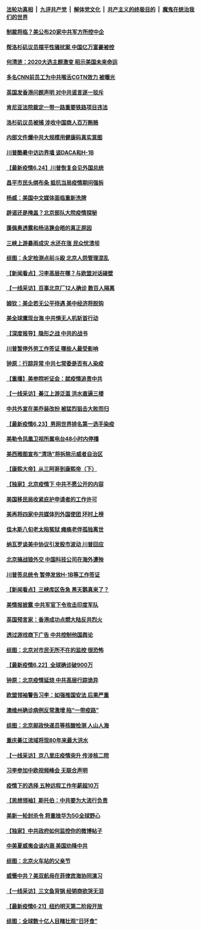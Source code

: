 

####  [法轮功真相](../../../../basic/blob/master/README.md?t=06251031) &nbsp;|&nbsp; [九评共产党](../../../../9ping.md/blob/master/README.md?t=06251031) &nbsp;|&nbsp; [解体党文化](../../../../jtdwh.md/blob/master/README.md?t=06251031)  &nbsp;|&nbsp; [共产主义的终极目的](../../../../gczydzjmd.md/blob/master/README.md?t=06251031) &nbsp;|&nbsp; [魔鬼在统治我们的世界](../../../../mgztzwmdsj.md/blob/master/README.md?t=06251031) 

#### [制裁将临？美公布20家中共军方所控中企](../pages/nf4514/n12210247.md?t=06251031) 

#### [帮洛杉矶议员摆平性骚扰案 中国亿万富豪被控](../pages/nf4514/n12147538.md?t=06251031) 

#### [何清涟：2020大选主题激变 昭示美国未来命运](../pages/nf4514/n12210464.md?t=06251031) 

#### [多名CNN前员工为中共喉舌CGTN效力 被曝光](../pages/nf4514/n12209805.md?t=06251031) 

#### [英国发香港问题声明 对中共谣言逐一驳斥](../pages/nf4514/n12209623.md?t=06251031) 

#### [肯尼亚法院裁定一带一路重要铁路项目违法](../pages/nf4514/n12209842.md?t=06251031) 

#### [洛杉矶议员被捕 涉收中国商人百万贿赂](../pages/nf4514/n12208037.md?t=06251031) 

#### [内部文件爆中共大规模用健康码真实意图](../pages/nf4514/n12209286.md?t=06251031) 

#### [川普酷暑中访边界墙 谈DACA和H-1B](../pages/nf4514/n12209551.md?t=06251031) 

#### [【最新疫情6.24】川普恢复会见外国总统](../pages/nf4514/n12207866.md?t=06251031) 

#### [昌平市民头绑布条 抵抗当局疫情期间强拆](../pages/nf4514/n12208268.md?t=06251031) 

#### [杨威：美国中文媒体面临重新洗牌](../pages/nf4514/n12208121.md?t=06251031) 

#### [辟谣还是掩盖？北京部队大院疫情探秘](../pages/nf4514/n12206625.md?t=06251031) 

#### [蓬佩奥透露和杨洁篪会晤的真正原因](../pages/nf4514/n12208086.md?t=06251031) 

#### [三峡上游暴雨成灾 水还在涨 民众忧溃坝](../pages/nf4514/n12207926.md?t=06251031) 

#### [组图：永定检测点前斗殴 北京人怨管理混乱](../pages/nf4514/n12207391.md?t=06251031) 

#### [【新闻看点】习李高层在哪？与欧盟对话碰壁](../pages/nf4514/n12207971.md?t=06251031) 

#### [【一线采访】百事北京厂12人确诊 数百人隔离](../pages/nf4514/n12207661.md?t=06251031) 

#### [姆钦：美企若无公平待遇 美中经济将脱钩](../pages/nf4514/n12207735.md?t=06251031) 

#### [美全球鹰现台海 中共惧无人机斩首行动](../pages/nf4514/n12207763.md?t=06251031) 

#### [【深度报导】隐形之战 中共的战书](../pages/nf4514/n12200980.md?t=06251031) 

#### [川普暂停外劳工作签证 哪些人最受影响](../pages/nf4514/n12207785.md?t=06251031) 

#### [钟原：行踪异常 中共七常委是否有人染疫](../pages/nf4514/n12207556.md?t=06251031) 

#### [【重播】美参院听证会：就疫情追责中共](../pages/nf4514/n12207370.md?t=06251031) 

#### [【一线采访】綦江上游泛滥 洪水直逼三楼](../pages/nf4514/n12207100.md?t=06251031) 

#### [中共外宣在美乔装改扮 被猛烈狙击大败而归](../pages/nf4514/n12207048.md?t=06251031) 

#### [【最新疫情6.23】男网世界排名第一选手染疫](../pages/nf4514/n12205436.md?t=06251031) 

#### [美勒令凤凰卫视所属电台48小时内停播](../pages/nf4514/n12205664.md?t=06251031) 

#### [美西雅图宣布“清场”将拆除示威者自治区](../pages/nf4514/n12206432.md?t=06251031) 

#### [【康熙大帝】从三阿哥到康熙帝（下）](../pages/nf4514/n12131930.md?t=06251031) 

#### [【独家】北京疫情下 中共不愿公开的内容](../pages/nf4514/n12203800.md?t=06251031) 

#### [美国移民局收紧庇护申请者的工作许可](../pages/nf4514/n12206240.md?t=06251031) 

#### [美再将四家中共媒体列外国使团 环时上榜](../pages/nf4514/n12205059.md?t=06251031) 

#### [佳木斯八旬老太陷冤狱 瘫痪老伴孤独离世](../pages/nf4514/n12203870.md?t=06251031) 

#### [纳瓦罗谈美中协议引发股市波动 川普回应](../pages/nf4514/n12205543.md?t=06251031) 

#### [北京搞战狼外交 中国科技公司在海外遭殃](../pages/nf4514/n12204846.md?t=06251031) 

#### [川普签总统令 暂停发放H-1B等工作签证](../pages/nf4514/n12205286.md?t=06251031) 

#### [【新闻看点】三峡库区告急 黑天鹅真来了？](../pages/nf4514/n12205008.md?t=06251031) 

#### [美情报披露 中共军官下令攻击印度军队](../pages/nf4514/n12205206.md?t=06251031) 

#### [英国预言家：香港成功点燃大陆反共烈火](../pages/nf4514/n12205226.md?t=06251031) 

#### [透过游戏商下广告 中共控制他国舆论](../pages/nf4514/n12204433.md?t=06251031) 

#### [组图：北京对市民无所不在的监控 很恐怖](../pages/nf4514/n12204898.md?t=06251031) 

#### [【最新疫情6.22】全球确诊破900万](../pages/nf4514/n12199354.md?t=06251031) 

#### [钟原：北京疫情延烧 中共高层行踪诡异](../pages/nf4514/n12204828.md?t=06251031) 

#### [欧盟领袖警告习李：如强推国安法 后果严重](../pages/nf4514/n12204750.md?t=06251031) 

#### [澳维州确诊病例反常激增 陷“一带疫路”](../pages/nf4514/n12203793.md?t=06251031) 

#### [组图：北京邮政快递员等核酸检测 人山人海](../pages/nf4514/n12204212.md?t=06251031) 

#### [重庆綦江流域将现80年来最大洪水](../pages/nf4514/n12203735.md?t=06251031) 

#### [【一线采访】京八里庄疫情突升 传涉核二院](../pages/nf4514/n12204209.md?t=06251031) 

#### [习李参加中欧视频峰会 无联合声明](../pages/nf4514/n12203689.md?t=06251031) 

#### [疫情下的选择 五种远程工作年薪超10万](../pages/nf4514/n12190408.md?t=06251031) 

#### [【思想领袖】斯托伯：中共要为大流行负责](../pages/nf4514/n12115529.md?t=06251031) 

#### [美新一轮封杀令 将重挫华为5G全球野心](../pages/nf4514/n12202488.md?t=06251031) 

#### [【独家】中共政府如何监控你的微博帖子](../pages/nf4514/n12192234.md?t=06251031) 

#### [中美夏威夷会谈内涵 美国劝降中共](../pages/nf4514/n12202579.md?t=06251031) 

#### [组图：北京火车站的父亲节](../pages/nf4514/n12202250.md?t=06251031) 

#### [威慑中共？美双航母在菲律宾海协同演习](../pages/nf4514/n12202399.md?t=06251031) 

#### [【一线采访】三文鱼背锅 经销商欲哭无泪](../pages/nf4514/n12202308.md?t=06251031) 

#### [【最新疫情6·21】纽约明天第二阶段开放](../pages/nf4514/n12196332.md?t=06251031) 

#### [组图：全球数十亿人目睹壮观“日环食”](../pages/nf4514/n12202171.md?t=06251031) 

